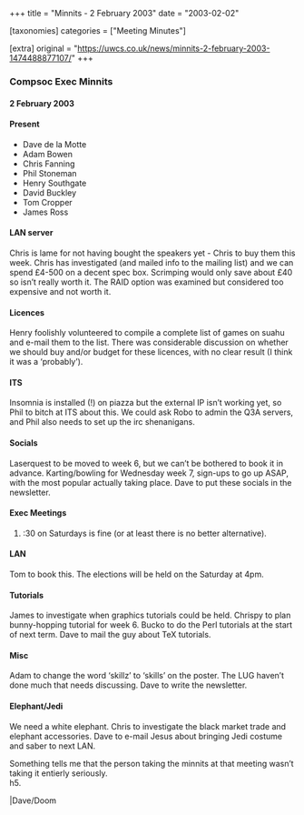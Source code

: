 +++
title = "Minnits - 2 February 2003"
date = "2003-02-02"

[taxonomies]
categories = ["Meeting Minutes"]

[extra]
original = "https://uwcs.co.uk/news/minnits-2-february-2003-1474488877107/"
+++

### Compsoc Exec Minnits

#### 2 February 2003

#### Present

  - Dave de la Motte
  - Adam Bowen
  - Chris Fanning
  - Phil Stoneman
  - Henry Southgate
  - David Buckley
  - Tom Cropper
  - James Ross

#### LAN server

Chris is lame for not having bought the speakers yet - Chris to buy them this week. Chris has investigated (and mailed info to the mailing list) and we can spend £4-500 on a decent spec box. Scrimping would only save about £40 so isn’t really worth it. The RAID option was examined but considered too expensive and not worth it.

#### Licences

Henry foolishly volunteered to compile a complete list of games on suahu and e-mail them to the list. There was considerable discussion on whether we should buy and/or budget for these licences, with no clear result (I think it was a ‘probably’).

#### ITS

Insomnia is installed (\!) on piazza but the external IP isn’t working yet, so Phil to bitch at ITS about this. We could ask Robo to admin the Q3A servers, and Phil also needs to set up the irc shenanigans.

#### Socials

Laserquest to be moved to week 6, but we can’t be bothered to book it in advance. Karting/bowling for Wednesday week 7, sign-ups to go up ASAP, with the most popular actually taking place. Dave to put these socials in the newsletter.

#### Exec Meetings

1.  :30 on Saturdays is fine (or at least there is no better alternative).

#### LAN

Tom to book this. The elections will be held on the Saturday at 4pm.

#### Tutorials

James to investigate when graphics tutorials could be held. Chrispy to plan bunny-hopping tutorial for week 6. Bucko to do the Perl tutorials at the start of next term. Dave to mail the guy about TeX tutorials.

#### Misc

Adam to change the word ‘skillz’ to ‘skills’ on the poster. The LUG haven’t done much that needs discussing. Dave to write the newsletter.

#### Elephant/Jedi

We need a white elephant. Chris to investigate the black market trade and elephant accessories. Dave to e-mail Jesus about bringing Jedi costume and saber to next LAN.

Something tells me that the person taking the minnits at that meeting wasn’t taking it entierly seriously.  
h5.

|Dave/Doom
